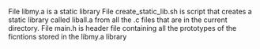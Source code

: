 File libmy.a is a static library
File create_static_lib.sh is script that creates a static library called liball.a from all the .c files that are in the current directory.
File main.h is header file containing all the prototypes of the ficntions stored in the libmy.a library

